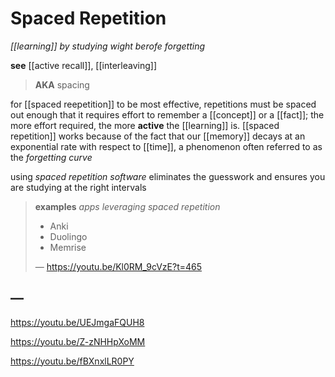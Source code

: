 # Spaced Repetition

_[[learning]] by studying wight berofe forgetting_

**see** [[active recall]], [[interleaving]]

> **AKA** spacing

for [[spaced reepetition]] to be most effective, repetitions must be spaced out enough that it requires effort to remember a [[concept]] or a [[fact]]; the more effort required, the more **active** the [[learning]] is. [[spaced repetition]] works because of the fact that our [[memory]] decays at an exponential rate with respect to [[time]], a phenomenon often referred to as the _forgetting curve_

using _spaced repetition software_ eliminates the guesswork and ensures you are studying at the right intervals

> **examples** _apps leveraging spaced repetition_
>
> - Anki
> - Duolingo
> - Memrise
>
> &mdash; <https://youtu.be/Kl0RM_9cVzE?t=465>

## &mdash;

<https://youtu.be/UEJmgaFQUH8>

<https://youtu.be/Z-zNHHpXoMM>

<https://youtu.be/fBXnxlLR0PY>

